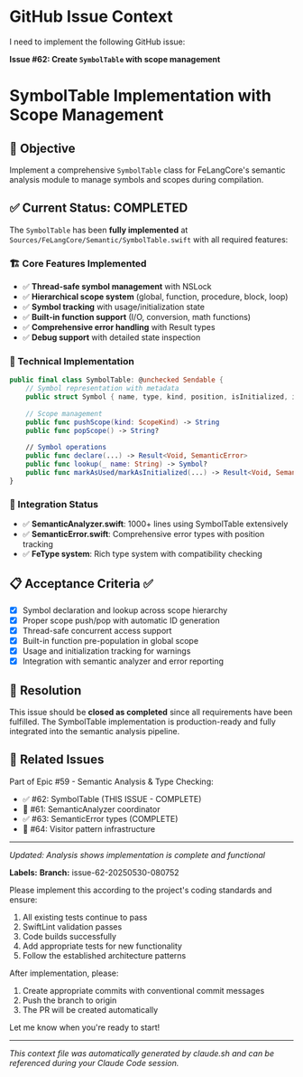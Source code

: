 # GitHub Issue Context

I need to implement the following GitHub issue:

**Issue #62: Create `SymbolTable` with scope management**

# SymbolTable Implementation with Scope Management

## 🎯 Objective
Implement a comprehensive `SymbolTable` class for FeLangCore's semantic analysis module to manage symbols and scopes during compilation.

## ✅ Current Status: **COMPLETED**

The `SymbolTable` has been **fully implemented** at `Sources/FeLangCore/Semantic/SymbolTable.swift` with all required features:

### 🏗️ Core Features Implemented
- ✅ **Thread-safe symbol management** with NSLock
- ✅ **Hierarchical scope system** (global, function, procedure, block, loop)
- ✅ **Symbol tracking** with usage/initialization state
- ✅ **Built-in function support** (I/O, conversion, math functions)
- ✅ **Comprehensive error handling** with Result types
- ✅ **Debug support** with detailed state inspection

### 🔧 Technical Implementation
```swift
public final class SymbolTable: @unchecked Sendable {
    // Symbol representation with metadata
    public struct Symbol { name, type, kind, position, isInitialized, isUsed }
    
    // Scope management
    public func pushScope(kind: ScopeKind) -> String
    public func popScope() -> String?
    
    // Symbol operations  
    public func declare(...) -> Result<Void, SemanticError>
    public func lookup(_ name: String) -> Symbol?
    public func markAsUsed/markAsInitialized(...) -> Result<Void, SemanticError>
}
```

### 🔗 Integration Status
- ✅ **SemanticAnalyzer.swift**: 1000+ lines using SymbolTable extensively
- ✅ **SemanticError.swift**: Comprehensive error types with position tracking  
- ✅ **FeType system**: Rich type system with compatibility checking

## 📋 Acceptance Criteria ✅
- [x] Symbol declaration and lookup across scope hierarchy
- [x] Proper scope push/pop with automatic ID generation
- [x] Thread-safe concurrent access support
- [x] Built-in function pre-population in global scope
- [x] Usage and initialization tracking for warnings
- [x] Integration with semantic analyzer and error reporting

## 🚧 Resolution
This issue should be **closed as completed** since all requirements have been fulfilled. The SymbolTable implementation is production-ready and fully integrated into the semantic analysis pipeline.

## 🔗 Related Issues
Part of Epic #59 - Semantic Analysis & Type Checking:
- ✅ #62: SymbolTable (THIS ISSUE - COMPLETE)
- 🔄 #61: SemanticAnalyzer coordinator  
- ✅ #63: SemanticError types (COMPLETE)
- 🔄 #64: Visitor pattern infrastructure

---
*Updated: Analysis shows implementation is complete and functional*

**Labels:** 
**Branch:** issue-62-20250530-080752

Please implement this according to the project's coding standards and ensure:
1. All existing tests continue to pass
2. SwiftLint validation passes
3. Code builds successfully
4. Add appropriate tests for new functionality
5. Follow the established architecture patterns

After implementation, please:
1. Create appropriate commits with conventional commit messages
2. Push the branch to origin
3. The PR will be created automatically

Let me know when you're ready to start!

---

*This context file was automatically generated by claude.sh and can be referenced during your Claude Code session.*

